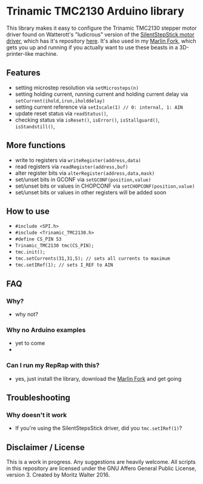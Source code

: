# Trinamic TMC2130 Arduino library
This library makes it easy to configure the Trinamic TMC2130 stepper motor driver found on Watterott's "ludicrous" version of the [SilentStepStick motor driver](http://www.watterott.com/de/SilentStepStick-TMC2130), which has it's repository [here](https://github.com/watterott/SilentStepStick). It's also used in my [Marlin Fork](https://github.com/makertum/Marlin), which gets you up and running if you actually want to use these beasts in a 3D-printer-like machine.

## Features
- setting microstep resolution via `setMicrosteps(n)`
- setting holding current, running current and holding current delay via `setCurrent(ihold,irun,iholddelay)`
- setting current reference via `setIscale(1) // 0: internal, 1: AIN`
- update reset status via `readStatus()`, 
- checking status via `isReset()`, `isError()`, `isStallguard()`, `isStandstill()`, 

## More functions
- write to registers via `writeRegister(address,data)`
- read registers via `readRegister(address,buf)`
- alter register bits via `alterRegister(address,data,mask)`
- set/unset bits in GCONF via `setGCONF(position,value)`
- set/unset bits or values in CHOPCONF via `setCHOPCONF(position,value)`
- set/unset bits or values in other registers will be added soon

## How to use
- `#include <SPI.h>`
- `#include <Trinamic_TMC2130.h>`
- `#define CS_PIN 53`
- `Trinamic_TMC2130 tmc(CS_PIN);`
- `tmc.init();`
- `tmc.setCurrents(31,31,5); // sets all currents to maximum`
- `tmc.setIRef(1); // sets I_REF to AIN`

## FAQ

### Why?
- why not?

### Why no Arduino examples
- yet to come
- 
### Can I run my RepRap with this?
- yes, just install the library, download the [Marlin Fork](https://github.com/makertum/Marlin) and get going

## Troubleshooting

### Why doesn't it work
- If you're using the SilentStepsStick driver, did you `tmc.setIRef(1)`?

## Disclaimer / License
This is a work in progress. Any suggestions are heavily welcome. All scripts in this repository are licensed under the GNU Affero General Public License, version 3. Created by Moritz Walter 2016.
